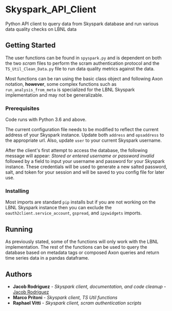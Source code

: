 # Skyspark_API_Client
Python API client to query data from Skyspark database and run various data quality checks on LBNL data
## Getting Started
The user functions can be found in `spyspark.py` and is dependent on both the two *scram* files to perform the scram authentication protocol
and the `TS_Util_Clean_Data.py` file to run data quality metrics against the data.

Most functions can be ran using the basic class object and following Axon notation, **however**, some complex functions such as
`run_analysis_from_meta` is specialized for the LBNL Skyspark implementation and may not be generalizable.
### Prerequisites
Code runs with Python 3.6 and above.

The current configuration file needs to be modified to reflect the current address of your Skyspark instance. Update both `address`
and `opsaddress` to the appropriate url. Also, update `user` to your current Skyspark username.


After the client's first attempt to access the database, the following message will appear: 
*Stored or entered username or password invalid* followed by a field to input your username and password for your Skyspark instance. These
credentials will be used to generate a new salted password, salt, and token for your session and will be saved to you config file for later
use.

### Installing
Most imports are standard `pip` installs but if you are not working on the LBNL Skyspark instance then you can exclude the
`oauth2client.service_account`, `gspread`, and `ipywidgets` imports.
## Running
As previously stated, some of the functions will only work with the LBNL implementation. The rest of the functions can be used to query
the database based on metadata tags or composed Axon queries and return time series data in a pandas dataframe.
## Authors
* **Jacob Rodriguez** - *Skyspark client, documentation, and code cleanup* - [Jacob Rodriguez](https://github.com/JacobBRodriguez)
* **Marco Pritoni** - *Skyspark client, TS Util functions*
* **Raphael Vitti** - *Skyspark client, scram authentication scripts*
